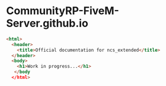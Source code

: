 # CommunityRP-FiveM-Server.github.io
```html
<html>
  <header>
    <title>Official documentation for ncs_extended</title>
  </header>
  <body>
    <h1>Work in progress...</h1>
   </body
  </html>

```
